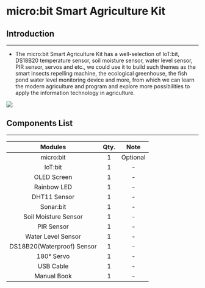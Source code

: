 ﻿# micro:bit Smart Agriculture Kit


##  Introduction
---

- The micro:bit Smart Agriculture Kit has a well-selection of IoT:bit, DS18B20 temperature sensor, soil moisture sensor, water level sensor, PIR sensor, servos and etc., we could use it to build such themes as the smart insects repelling machine, the ecological greenhouse, the fish pond water level monitoring device and more, from which we can learn the modern agriculture and program and explore more possibilities to apply the information technology in agriculture.

![](https://wiki-media-ef.oss-cn-hongkong.aliyuncs.com//images/microbit-Smart-Agriculture-Kit-01-01.png)

## Components List
---

Modules|Qty.|Note
:-:|:-:|:-:
micro:bit|1|Optional
IoT:bit|1|-
OLED Screen|1|-
Rainbow LED|1|-
DHT11 Sensor|1|-
Sonar:bit|1|-
Soil Moisture Sensor|1|-
PIR Sensor|1|-
Water Level Sensor|1|-
DS18B20(Waterproof) Sensor|1|-
180° Servo|1|-
USB Cable|1|-
Manual Book|1|-
